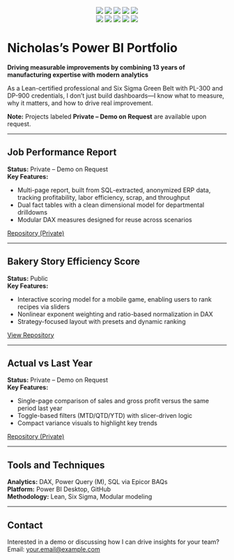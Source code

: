 <p align="center">
  <img src="https://img.shields.io/badge/PL--300-Passed-107C10?style=for-the-badge&logo=microsoft&logoColor=white" />
  <img src="https://img.shields.io/badge/DP--900-Passed-107C10?style=for-the-badge&logo=microsoft&logoColor=white" />
  <img src="https://img.shields.io/badge/Lean%20Practitioner-00A86B?style=for-the-badge" />
  <img src="https://img.shields.io/badge/Six%20Sigma%20Green%20Belt-0072C6?style=for-the-badge" />
  <img src="https://img.shields.io/badge/GitHub-181717?style=for-the-badge&logo=github&logoColor=white" />
  <br/>
  <img src="https://img.shields.io/badge/Power%20BI-F2C811?style=for-the-badge&logo=powerbi&logoColor=black" />
  <img src="https://img.shields.io/badge/Microsoft_Excel-217346?style=for-the-badge&logo=microsoft-excel&logoColor=white" />
  <img src="https://img.shields.io/badge/SQL-4479A1?style=for-the-badge&logo=postgresql&logoColor=white" />
  <img src="https://img.shields.io/badge/DAX-004B87?style=for-the-badge&logo=powerbi&logoColor=white" />
  <img src="https://img.shields.io/badge/Power%20Query-68B604?style=for-the-badge&logo=powerbi&logoColor=white" />
</p>

# Nicholas’s Power BI Portfolio  
**Driving measurable improvements by combining 13 years of manufacturing expertise with modern analytics**

As a Lean-certified professional and Six Sigma Green Belt with PL-300 and DP-900 credentials, I don’t just build dashboards—I know what to measure, why it matters, and how to drive real improvement.

**Note:** Projects labeled **Private – Demo on Request** are available upon request.

---

## Job Performance Report  
**Status:** Private – Demo on Request  
**Key Features:**  
- Multi-page report, built from SQL-extracted, anonymized ERP data, tracking profitability, labor efficiency, scrap, and throughput  
- Dual fact tables with a clean dimensional model for departmental drilldowns  
- Modular DAX measures designed for reuse across scenarios  

[Repository (Private)](https://github.com/Nicholas-BI/powerbi-job-performance)

---

## Bakery Story Efficiency Score  
**Status:** Public  
**Key Features:**  
- Interactive scoring model for a mobile game, enabling users to rank recipes via sliders  
- Nonlinear exponent weighting and ratio-based normalization in DAX  
- Strategy-focused layout with presets and dynamic ranking  

[View Repository](https://github.com/Nicholas-BI/bakery-efficiency-score)

---

## Actual vs Last Year  
**Status:** Private – Demo on Request  
**Key Features:**  
- Single-page comparison of sales and gross profit versus the same period last year  
- Toggle-based filters (MTD/QTD/YTD) with slicer-driven logic  
- Compact variance visuals to highlight key trends  

[Repository (Private)](https://github.com/Nicholas-BI/sales-vs-last-year)

---

## Tools and Techniques  
**Analytics:** DAX, Power Query (M), SQL via Epicor BAQs  
**Platform:** Power BI Desktop, GitHub  
**Methodology:** Lean, Six Sigma, Modular modeling  

---

## Contact  
Interested in a demo or discussing how I can drive insights for your team?  
Email: your.email@example.com
